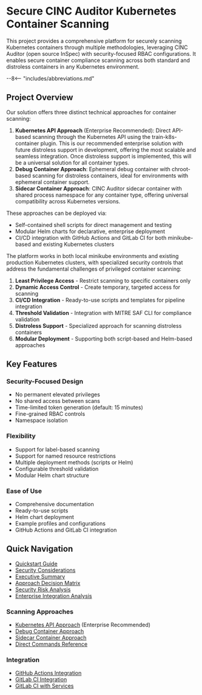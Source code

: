 # Secure CINC Auditor Kubernetes Container Scanning

This project provides a comprehensive platform for securely scanning Kubernetes containers through multiple methodologies, leveraging CINC Auditor (open source InSpec) with security-focused RBAC configurations. It enables secure container compliance scanning across both standard and distroless containers in any Kubernetes environment.

--8<-- "includes/abbreviations.md"

## Project Overview

Our solution offers three distinct technical approaches for container scanning:

1. **Kubernetes API Approach** (Enterprise Recommended): Direct API-based scanning through the Kubernetes API using the train-k8s-container plugin. This is our recommended enterprise solution with future distroless support in development, offering the most scalable and seamless integration. Once distroless support is implemented, this will be a universal solution for all container types.
2. **Debug Container Approach**: Ephemeral debug container with chroot-based scanning for distroless containers, ideal for environments with ephemeral container support.
3. **Sidecar Container Approach**: CINC Auditor sidecar container with shared process namespace for any container type, offering universal compatibility across Kubernetes versions.

These approaches can be deployed via:
- Self-contained shell scripts for direct management and testing
- Modular Helm charts for declarative, enterprise deployment
- CI/CD integration with GitHub Actions and GitLab CI for both minikube-based and existing Kubernetes clusters

The platform works in both local minikube environments and existing production Kubernetes clusters, with specialized security controls that address the fundamental challenges of privileged container scanning:

1. **Least Privilege Access** - Restrict scanning to specific containers only
2. **Dynamic Access Control** - Create temporary, targeted access for scanning
3. **CI/CD Integration** - Ready-to-use scripts and templates for pipeline integration
4. **Threshold Validation** - Integration with MITRE SAF CLI for compliance validation
5. **Distroless Support** - Specialized approach for scanning distroless containers
6. **Modular Deployment** - Supporting both script-based and Helm-based approaches

## Key Features

### Security-Focused Design

- No permanent elevated privileges
- No shared access between scans
- Time-limited token generation (default: 15 minutes)
- Fine-grained RBAC controls
- Namespace isolation

### Flexibility

- Support for label-based scanning
- Support for named resource restrictions
- Multiple deployment methods (scripts or Helm)
- Configurable threshold validation
- Modular Helm chart structure

### Ease of Use

- Comprehensive documentation
- Ready-to-use scripts
- Helm chart deployment
- Example profiles and configurations
- GitHub Actions and GitLab CI integration

## Quick Navigation

- [Quickstart Guide](overview/quickstart.md)
- [Security Considerations](security/overview.md)
- [Executive Summary](overview/executive-summary.md)
- [Approach Decision Matrix](approaches/decision-matrix.md)
- [Security Risk Analysis](security/risk-analysis.md)
- [Enterprise Integration Analysis](overview/enterprise-integration-analysis.md)

### Scanning Approaches
- [Kubernetes API Approach](approaches/kubernetes-api.md) (Enterprise Recommended)
- [Debug Container Approach](approaches/debug-container.md)
- [Sidecar Container Approach](approaches/sidecar-container.md)
- [Direct Commands Reference](approaches/direct-commands.md)

### Integration
- [GitHub Actions Integration](integration/github-actions.md)
- [GitLab CI Integration](integration/gitlab.md)
- [GitLab CI with Services](integration/gitlab-services.md)